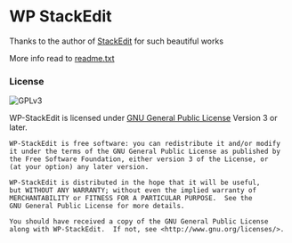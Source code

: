# WP StackEdit

Thanks to the author of [StackEdit](https://github.com/benweet/stackedit.js) for such beautiful works

More info read to [readme.txt](readme.txt)

### License

![GPLv3](https://www.gnu.org/graphics/gplv3-127x51.png)

WP-StackEdit is licensed under [GNU General Public License](https://www.gnu.org/licenses/gpl.html) Version 3 or later.

```
WP-StackEdit is free software: you can redistribute it and/or modify
it under the terms of the GNU General Public License as published by
the Free Software Foundation, either version 3 of the License, or
(at your option) any later version.

WP-StackEdit is distributed in the hope that it will be useful,
but WITHOUT ANY WARRANTY; without even the implied warranty of
MERCHANTABILITY or FITNESS FOR A PARTICULAR PURPOSE.  See the
GNU General Public License for more details.

You should have received a copy of the GNU General Public License
along with WP-StackEdit.  If not, see <http://www.gnu.org/licenses/>.
```